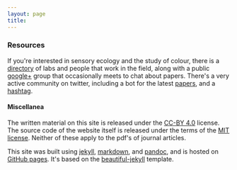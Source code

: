 ```yaml
---
layout: page
title: 
---
```


### Resources

If you're interested in sensory ecology and the study of colour, there is a [directory](http://colsci.weebly.com/contact.html) of labs and people that work in the field, along with a public [google+](https://plus.google.com/communities/104374731636651934177) group that occasionally meets to chat about papers. There's a very active community on twitter, including a bot for the latest [papers](https://twitter.com/colsci_papers), and a [hashtag](https://twitter.com/#colsci).

#### Miscellanea

The written material on this site is released under the [CC-BY 4.0](https://creativecommons.org/licenses/by/4.0/) license. The source code of the website itself is released under the terms of the [MIT license](http://opensource.org/licenses/MIT). Neither of these apply to the pdf's of journal articles. 

This site was built using [jekyll](http://jekyllrb.com/), [markdown](http://daringfireball.net/projects/markdown/syntax), and [pandoc](http://pandoc.org/), and is hosted on [GitHub pages](https://pages.github.com/). It's based on the [beautiful-jekyll](http://deanattali.com/beautiful-jekyll/) template.
